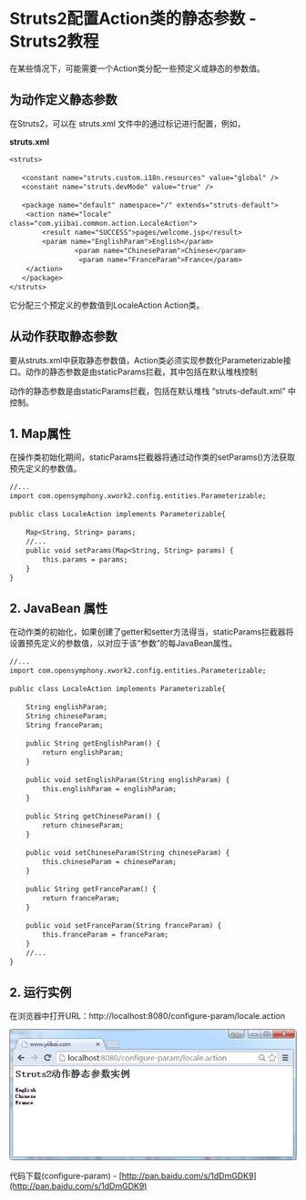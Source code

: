 # Struts2配置Action类的静态参数 - Struts2教程

在某些情况下，可能需要一个Action类分配一些预定义或静态的参数值。

## 为动作定义静态参数

在Struts2，可以在 struts.xml 文件中的通过<param>标记进行配置，例如，

**struts.xml**

```
<struts>

   <constant name="struts.custom.i18n.resources" value="global" />
   <constant name="struts.devMode" value="true" />

   <package name="default" namespace="/" extends="struts-default">
    <action name="locale" class="com.yiibai.common.action.LocaleAction">
        <result name="SUCCESS">pages/welcome.jsp</result>
        <param name="EnglishParam">English</param>
                <param name="ChineseParam">Chinese</param>
                 <param name="FranceParam">France</param>
    </action>
   </package>    
</struts>
```

它分配三个预定义的参数值到LocaleAction Action类。

## 从动作获取静态参数

要从struts.xml中获取静态参数值，Action类必须实现参数化Parameterizable接口。动作的静态参数是由staticParams拦截，其中包括在默认堆栈控制

动作的静态参数是由staticParams拦截，包括在默认堆栈 “struts-default.xml” 中控制。

## 1\. Map属性

在操作类初始化期间，staticParams拦截器将通过动作类的setParams()方法获取预先定义的参数值。

```
//...
import com.opensymphony.xwork2.config.entities.Parameterizable;

public class LocaleAction implements Parameterizable{

    Map<String, String> params;
    //...
    public void setParams(Map<String, String> params) {
        this.params = params;
    }
}
```

## 2\. JavaBean 属性

在动作类的初始化，如果创建了getter和setter方法得当，staticParams拦截器将设置预先定义的参数值，以对应于该“参数”的每JavaBean属性。

```
//...
import com.opensymphony.xwork2.config.entities.Parameterizable;

public class LocaleAction implements Parameterizable{

    String englishParam;
    String chineseParam;
    String franceParam;

    public String getEnglishParam() {
        return englishParam;
    }

    public void setEnglishParam(String englishParam) {
        this.englishParam = englishParam;
    }

    public String getChineseParam() {
        return chineseParam;
    }

    public void setChineseParam(String chineseParam) {
        this.chineseParam = chineseParam;
    }

    public String getFranceParam() {
        return franceParam;
    }

    public void setFranceParam(String franceParam) {
        this.franceParam = franceParam;
    }
    //...
}
```

## 2\. 运行实例

在浏览器中打开URL：http://localhost:8080/configure-param/locale.action

![](../img/1-151203202621S3.png)

代码下载(configure-param) - [http://pan.baidu.com/s/1dDmGDK9](http://pan.baidu.com/s/1dDmGDK9)

